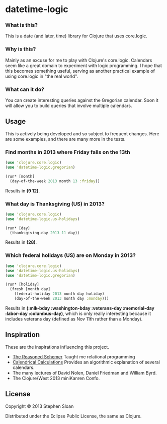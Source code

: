 # datetime-logic


### What is this?

This is a date (and later, time) library for Clojure that uses core.logic.

### Why is this?

Mainly as an excuse for me to play with Clojure's core.logic.  Calendars seem like a great domain to experiment with logic programming.  I hope that this becomes something useful, serving as another practical example of using core.logic in "the real world".

### What can it do?

You can create interesting queries against the Gregorian calendar.  Soon it will allow you to build queries that involve multiple calendars.

## Usage

This is actively being developed and so subject to frequent changes.  Here are some examples, and there are many more in the tests.

### Find months in 2013 where Friday falls on the 13th

```clojure
(use 'clojure.core.logic)
(use 'datetime-logic.gregorian)

(run* [month]
  (day-of-the-week 2013 month 13 :friday))
```

Results in __(9 12)__.

### What day is Thanksgiving (US) in 2013?

```clojure
(use 'clojure.core.logic)
(use 'datetime-logic.us-holidays)

(run* [day]
  (thanksgiving-day 2013 11 day))
```

Results in __(28)__.

### Which federal holidays (US) are on Monday in 2013?

```clojure
(use 'clojure.core.logic)
(use 'datetime-logic.us-holidays)
(use 'datetime-logic.gregorian)

(run* [holiday]
  (fresh [month day]
    (federal-holiday 2013 month day holiday)
    (day-of-the-week 2013 month day :monday)))
```

Results in __(:mlk-bday :washington-bday :veterans-day :memorial-day :labor-day :columbus-day)__, which is only really interesting because it includes veterans day (defined as Nov 11th rather than a Monday).

## Inspiration

These are the inspirations influencing this project.

- [The Reasoned Schemer](http://mitpress.mit.edu/books/reasoned-schemer) Taught me relational programming
- [Calendrical Calculations](http://emr.cs.iit.edu/home/reingold/calendar-book/third-edition/) Provides an algorithmic explanation of several calendars.
- The many lectures of David Nolen, Daniel Friedman and William Byrd.
- The Clojure/West 2013 miniKanren Confo.

## License

Copyright © 2013 Stephen Sloan

Distributed under the Eclipse Public License, the same as Clojure.
